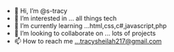 - 👋 Hi, I’m @s-tracy
- 👀 I’m interested in ... all things tech
- 🌱 I’m currently learning ...html,css,c#,javascript,php
- 💞️ I’m looking to collaborate on ... lots of projects
- 📫 How to reach me ...tracysheilah217@gmail.com

<!---
s-tracy/s-tracy is a ✨ special ✨ repository because its `README.md` (this file) appears on your GitHub profile.
You can click the Preview link to take a look at your changes.
--->
